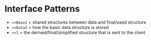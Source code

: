 # Interface Patterns

- `<>BaseI` = shared structures between data and final/used structure
- `<>DataI` = how the basic data structure is stored
- `<>I` = the derived/final/simplified structure that is sent to the client
